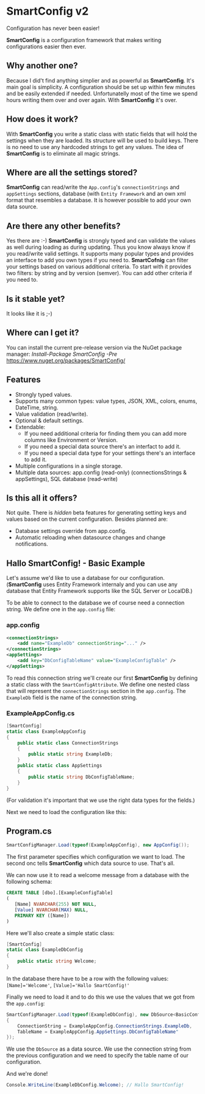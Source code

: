 # SmartConfig v2
Configuration has never been easier!

**SmartConfig** is a configuration framework that makes writing configurations easier then ever.

## Why another one?
Because I did't find anything simplier and as powerful as **SmartConfig**. It's main goal is simplicity. A configuration should be set up within few minutes and be easily extended if needed. Unfortunatelly most of the time we spend hours writing them over and over again. With **SmartConfig** it's over.

## How does it work?
With **SmartConfig** you write a static class with static fields that will hold the settings when they are loaded. Its structure will be used to build keys. There is no need to use any hardcoded strings to get any values. The idea of **SmartConfig** is to eliminate all magic strings.

## Where are all the settings stored?
**SmartConfig** can read/write the `App.config`'s `connectionStrings` and `appSettings` sections, database (with `Entity Framework` and an own xml format that resembles a database. It is however possible to add your own data source.

## Are there any other benefits?
Yes there are :-) **SmartConfig** is strongly typed and can validate the values as well during loading as during updating. Thus you know always know if you read/write valid settings. It supports many popular types and provides an interface to add you own types if you need to. **SmartCofnig** can filter your settings based on various additional criteria. To start with it provides two filters: by string and by version (semver). You can add other criteria if you need to.

## Is it stable yet?
It looks like it is ;-)

## Where can I get it?
You can install the current pre-release version via the NuGet package manager: _Install-Package SmartConfig -Pre_
https://www.nuget.org/packages/SmartConfig/

## Features
- Strongly typed values.
- Supports many common types: value types, JSON, XML, colors, enums, DateTime, string.
- Value validation (read/write).
- Optional & default settings.
- Extendable:
  - If you need additional criteria for finding them you can add more columns like Environment or Version.
  - If you need a special data source there's an interfact to add it.
  - If you need a special data type for your settings there's an interface to add it.
- Multiple configurations in a single storage.
- Multiple data sources: app.config (read-only) (connectionsStrings & appSettings), SQL database (read-write)

## Is this all it offers?
Not quite. There is _hidden_ beta features for generating setting keys and values based on the current configuration. Besides planned are:
- Database settings override from app.config.
- Automatic reloading when datasource changes and change notifications.

## Hallo SmartConfig! - Basic Example

Let's assume we'd like to use a database for our configuration. (**SmartConfig** uses Entity Framework internaly and you can use any database that Entity Framework supports like the SQL Server or LocalDB.)

To be able to connect to the database we of course need a connection string. We define one in the `app.config` file:

### app.config
```xml
<connectionStrings>
    <add name="ExampleDb" connectionString="..." />
</connectionStrings>
<appSettings>
    <add key="DbConfigTableName" value="ExampleConfigTable" />
</appSettings>
```

To read this connection string we'll create our first **SmartConfig** by defining a static class with the `SmartConfigAttribute`. We define one nested class that will represent the `connectionStrings` section in the `app.config`. The `ExampleDb` field is the name of the connection string.

### ExampleAppConfig.cs
```cs
[SmartConfig]
static class ExampleAppConfig
{
    public static class ConnectionStrings
    {
        public static string ExampleDb;
    } 
    public static class AppSettings
    {   
        public static string DbConfigTableName;
    }
}
```

(For validation it's important that we use the right data types for the fields.)

Next we need to load the configuration like this:

## Program.cs
```cs
SmartConfigManager.Load(typeof(ExampleAppConfig), new AppConfig());
```
The first parameter specifies which configuration we want to load. The second onc tells **SmartConfig** which data source to use. That's all. 

We can now use it to read a welcome message from a database with the following schema:

```sql
CREATE TABLE [dbo].[ExampleConfigTable]
(
   [Name] NVARCHAR(255) NOT NULL, 
   [Value] NVARCHAR(MAX) NULL, 
   PRIMARY KEY ([Name])
)
```

Here we'll also create a simple static class:

```cs
[SmartConfig]
static class ExampleDbConfig
{
    public static string Welcome;
}
```

In the database there have to be a row with the following values: `[Name]='Welcome'`, `[Value]='Hallo SmartConfig!'`

Finally we need to load it and to do this we use the values that we got from the `app.config`:

```cs
SmartConfigManager.Load(typeof(ExampleDbConfig), new DbSource<BasicConfigElement>()
{
    ConnectionString = ExampleAppConfig.ConnectionStrings.ExampleDb,
    TableName = ExampleAppConfig.AppSettings.DbConfigTableName"
});
```

We use the `DbSource` as a data source. We use the connection string from the previous configuration and we need to specify the table name of our configuration. 

And we're done!

```cs
Console.WriteLine(ExampleDbConfig.Welcome); // Hallo SmartConfig!
```
